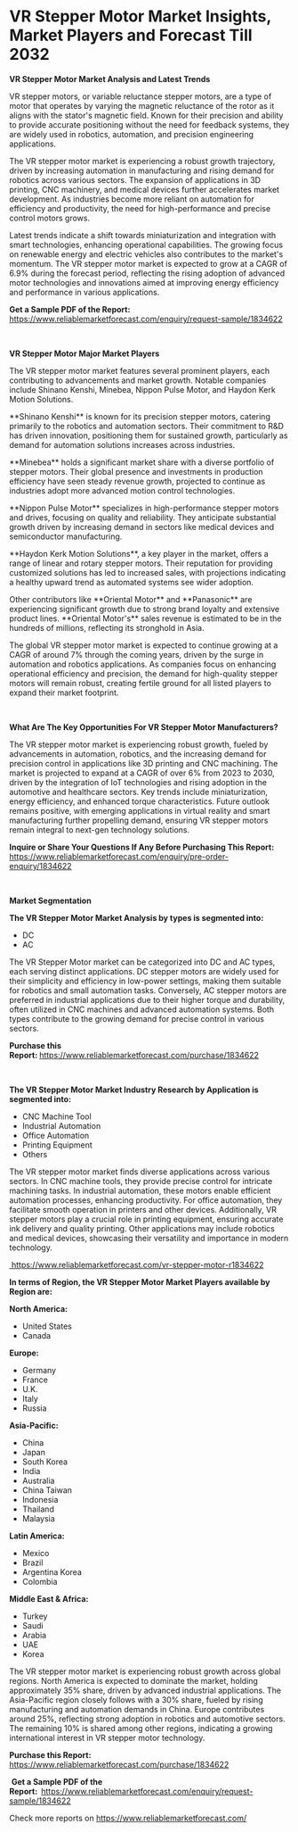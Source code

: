 <p><h1>VR Stepper Motor Market Insights, Market Players and Forecast Till 2032</h1></p><p><strong>VR Stepper Motor Market Analysis and Latest Trends</strong></p>
<p><p>VR stepper motors, or variable reluctance stepper motors, are a type of motor that operates by varying the magnetic reluctance of the rotor as it aligns with the stator's magnetic field. Known for their precision and ability to provide accurate positioning without the need for feedback systems, they are widely used in robotics, automation, and precision engineering applications.</p><p>The VR stepper motor market is experiencing a robust growth trajectory, driven by increasing automation in manufacturing and rising demand for robotics across various sectors. The expansion of applications in 3D printing, CNC machinery, and medical devices further accelerates market development. As industries become more reliant on automation for efficiency and productivity, the need for high-performance and precise control motors grows.</p><p>Latest trends indicate a shift towards miniaturization and integration with smart technologies, enhancing operational capabilities. The growing focus on renewable energy and electric vehicles also contributes to the market's momentum. The VR stepper motor market is expected to grow at a CAGR of 6.9% during the forecast period, reflecting the rising adoption of advanced motor technologies and innovations aimed at improving energy efficiency and performance in various applications.</p></p>
<p><strong>Get a Sample PDF of the Report:&nbsp;</strong> <a href="https://www.reliablemarketforecast.com/enquiry/request-sample/1834622?utm_campaign=2514&utm_medium=2&utm_source=Github&utm_content=ia&utm_term=22022025&utm_id=vr-stepper-motor">https://www.reliablemarketforecast.com/enquiry/request-sample/1834622</a></p>
<p>&nbsp;</p>
<p><strong>VR Stepper Motor Major Market Players</strong></p>
<p><p>The VR stepper motor market features several prominent players, each contributing to advancements and market growth. Notable companies include Shinano Kenshi, Minebea, Nippon Pulse Motor, and Haydon Kerk Motion Solutions.</p><p>**Shinano Kenshi** is known for its precision stepper motors, catering primarily to the robotics and automation sectors. Their commitment to R&D has driven innovation, positioning them for sustained growth, particularly as demand for automation solutions increases across industries.</p><p>**Minebea** holds a significant market share with a diverse portfolio of stepper motors. Their global presence and investments in production efficiency have seen steady revenue growth, projected to continue as industries adopt more advanced motion control technologies.</p><p>**Nippon Pulse Motor** specializes in high-performance stepper motors and drives, focusing on quality and reliability. They anticipate substantial growth driven by increasing demand in sectors like medical devices and semiconductor manufacturing.</p><p>**Haydon Kerk Motion Solutions**, a key player in the market, offers a range of linear and rotary stepper motors. Their reputation for providing customized solutions has led to increased sales, with projections indicating a healthy upward trend as automated systems see wider adoption.</p><p>Other contributors like **Oriental Motor** and **Panasonic** are experiencing significant growth due to strong brand loyalty and extensive product lines. **Oriental Motor's** sales revenue is estimated to be in the hundreds of millions, reflecting its stronghold in Asia.</p><p>The global VR stepper motor market is expected to continue growing at a CAGR of around 7% through the coming years, driven by the surge in automation and robotics applications. As companies focus on enhancing operational efficiency and precision, the demand for high-quality stepper motors will remain robust, creating fertile ground for all listed players to expand their market footprint.</p></p>
<p>&nbsp;</p>
<p><strong>What Are The Key Opportunities For VR Stepper Motor Manufacturers?</strong></p>
<p><p>The VR stepper motor market is experiencing robust growth, fueled by advancements in automation, robotics, and the increasing demand for precision control in applications like 3D printing and CNC machining. The market is projected to expand at a CAGR of over 6% from 2023 to 2030, driven by the integration of IoT technologies and rising adoption in the automotive and healthcare sectors. Key trends include miniaturization, energy efficiency, and enhanced torque characteristics. Future outlook remains positive, with emerging applications in virtual reality and smart manufacturing further propelling demand, ensuring VR stepper motors remain integral to next-gen technology solutions.</p></p>
<p><strong>Inquire or Share Your Questions If Any Before Purchasing This Report:</strong> <a href="https://www.reliablemarketforecast.com/enquiry/pre-order-enquiry/1834622?utm_campaign=2514&utm_medium=2&utm_source=Github&utm_content=ia&utm_term=22022025&utm_id=vr-stepper-motor">https://www.reliablemarketforecast.com/enquiry/pre-order-enquiry/1834622</a></p>
<p>&nbsp;</p>
<p><strong>Market Segmentation</strong></p>
<p><strong>The VR Stepper Motor Market Analysis by types is segmented into:</strong></p>
<p><ul><li>DC</li><li>AC</li></ul></p>
<p><p>The VR Stepper Motor market can be categorized into DC and AC types, each serving distinct applications. DC stepper motors are widely used for their simplicity and efficiency in low-power settings, making them suitable for robotics and small automation tasks. Conversely, AC stepper motors are preferred in industrial applications due to their higher torque and durability, often utilized in CNC machines and advanced automation systems. Both types contribute to the growing demand for precise control in various sectors.</p></p>
<p><strong>Purchase this Report:&nbsp;</strong><a href="https://www.reliablemarketforecast.com/purchase/1834622?utm_campaign=2514&utm_medium=2&utm_source=Github&utm_content=ia&utm_term=22022025&utm_id=vr-stepper-motor">https://www.reliablemarketforecast.com/purchase/1834622</a></p>
<p>&nbsp;</p>
<p><strong>The VR Stepper Motor Market Industry Research by Application is segmented into:</strong></p>
<p><ul><li>CNC Machine Tool</li><li>Industrial Automation</li><li>Office Automation</li><li>Printing Equipment</li><li>Others</li></ul></p>
<p><p>The VR stepper motor market finds diverse applications across various sectors. In CNC machine tools, they provide precise control for intricate machining tasks. In industrial automation, these motors enable efficient automation processes, enhancing productivity. For office automation, they facilitate smooth operation in printers and other devices. Additionally, VR stepper motors play a crucial role in printing equipment, ensuring accurate ink delivery and quality printing. Other applications may include robotics and medical devices, showcasing their versatility and importance in modern technology.</p></p>
<p><a href="https://www.reliablemarketforecast.com/vr-stepper-motor-r1834622?utm_campaign=2514&utm_medium=2&utm_source=Github&utm_content=ia&utm_term=22022025&utm_id=vr-stepper-motor">&nbsp;https://www.reliablemarketforecast.com/vr-stepper-motor-r1834622</a></p>
<p><strong>In terms of Region, the VR Stepper Motor Market Players available by Region are:</strong></p>
<p>
    <p> <strong> North America: </strong>
        <ul>
            <li>United States</li>
            <li>Canada</li>
        </ul>
        </p> 
    <p> <strong> Europe: </strong>
        <ul>
            <li>Germany</li>
            <li>France</li>
            <li>U.K.</li>
            <li>Italy</li>
            <li>Russia</li>
        </ul>
        </p> 
    <p> <strong> Asia-Pacific: </strong>
        <ul>
            <li>China</li>
            <li>Japan</li>
            <li>South Korea</li>
            <li>India</li>
            <li>Australia</li>
            <li>China Taiwan</li>
            <li>Indonesia</li>
            <li>Thailand</li>
            <li>Malaysia</li>
        </ul>
        </p> 
    <p> <strong> Latin America: </strong>
        <ul>
            <li>Mexico</li>
            <li>Brazil</li>
            <li>Argentina Korea</li>
            <li>Colombia</li>
        </ul>
        </p> 
    <p> <strong> Middle East & Africa: </strong>
        <ul>
            <li>Turkey</li>
            <li>Saudi</li>
            <li>Arabia</li>
            <li>UAE</li>
            <li>Korea</li>
        </ul>
    </p>
    </p>
<p><p>The VR stepper motor market is experiencing robust growth across global regions. North America is expected to dominate the market, holding approximately 35% share, driven by advanced industrial applications. The Asia-Pacific region closely follows with a 30% share, fueled by rising manufacturing and automation demands in China. Europe contributes around 25%, reflecting strong adoption in robotics and automotive sectors. The remaining 10% is shared among other regions, indicating a growing international interest in VR stepper motor technology.</p></p>
<p><strong>Purchase this Report: </strong><a href="https://www.reliablemarketforecast.com/purchase/1834622?utm_campaign=2514&utm_medium=2&utm_source=Github&utm_content=ia&utm_term=22022025&utm_id=vr-stepper-motor">https://www.reliablemarketforecast.com/purchase/1834622</a></p>
<p>&nbsp;<strong>Get a Sample PDF of the Report:&nbsp;&nbsp;</strong><a href="https://www.reliablemarketforecast.com/enquiry/request-sample/1834622?utm_campaign=2514&utm_medium=2&utm_source=Github&utm_content=ia&utm_term=22022025&utm_id=vr-stepper-motor">https://www.reliablemarketforecast.com/enquiry/request-sample/1834622</a></p>
<p><strong></strong></p>
<p>Check more reports on <a href="https://www.reliablemarketforecast.com/?utm_campaign=2514&utm_medium=2&utm_source=Github&utm_content=ia&utm_term=22022025&utm_id=vr-stepper-motor">https://www.reliablemarketforecast.com/</a></p>